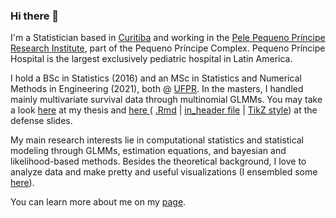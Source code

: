 ### Hi there 👋

I'm a Statistician based in [Curitiba](https://goo.gl/K1Qcdv) and working in the [Pele Pequeno Príncipe Research Institute](http://www.pelepequenoprincipe.org.br/),
part of the Pequeno Príncipe Complex. Pequeno Príncipe Hospital is the largest exclusively pediatric hospital in Latin America.

I hold a BSc in Statistics (2016) and an MSc in Statistics and Numerical Methods in Engineering (2021), both @ [UFPR](https://goo.gl/DtVAbi). In the masters, I 
handled mainly multivariate survival data through multinomial GLMMs. You may take a look [here](https://henriquelaureano.github.io/THESIS/thesis/thesis.pdf) at my
thesis and [here ](https://henriquelaureano.github.io/THESIS/aqua/slides.pdf)( [.Rmd](https://henriquelaureano.github.io/THESIS/aqua/slides.Rmd) |
                                                                               [in_header file](https://henriquelaureano.github.io/THESIS/aqua/beamerheader.txt) |
                                                                               [TikZ style](https://henriquelaureano.github.io/THESIS/aqua/tikzit.sty)) at
the defense slides.

My main research interests lie in computational statistics and statistical modeling through GLMMs, estimation equations, and bayesian and likelihood-based methods.
Besides the theoretical background, I love to analyze data and make pretty and useful visualizations (I ensembled some
[here](https://henriquelaureano.github.io/visualizations)).

You can learn more about me on my [page](https://henriquelaureano.github.io).
